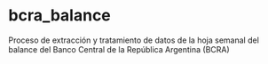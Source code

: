 # bcra_balance
Proceso de extracción y tratamiento de datos de la hoja semanal del balance del Banco Central de la República Argentina (BCRA)
